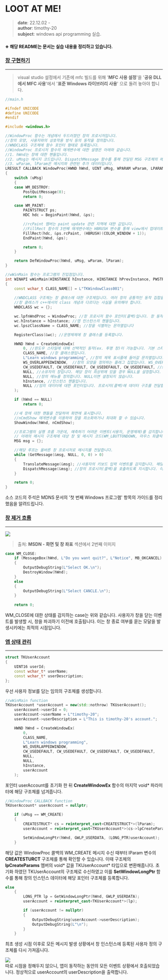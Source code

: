 # LOOT AT ME!

> **date**: 22.12.02 - <br>
> **author**: timothy-20 <br>
> **subject**: windows api programming 실습.

#### ※ 해당 README는 문서는 실습 내용을 정리하고 있습니다.

### [창 구현하기](https://learn.microsoft.com/ko-kr/windows/win32/learnwin32/your-first-windows-program)

---

> visual studio 설정에서 기존에 mfc 빌드를 위해 '**MFC 사용 설정**'을
> '**공유 DLL에서 MFC 사용**'에서 '**표준 Windows 라이브러리 사용**' 으로 돌려 놓아야 합니다.

```c++
//main.h

#ifndef UNICODE
#define UNICODE
#endif

#include <windows.h>

//WindowProc 함수는 개념에서 두드러졌던 창의 프로시저입니다.
//창의 모양, 사용자와의 상호작용 방식 등의 동작을 정의합니다.
//WNDCLASS 구조체에 함수 포인터 형태로 등록됩니다.
//WindowProc 프로시저 함수의 매게변수에 대한 설명은 아래와 같습니다.
//1. hWnd는 창에 대한 핸들입니다.
//2. uMsg는 메시지 코드입니다. DispatchMessage 함수를 통해 전달된 MSG 구조체의 메시지 코드가 맞습니다.
//3. wParam, lParam은 메시지와 관련된 추가 데이터입니다.
LRESULT CALLBACK WindowProc(HWND hWnd, UINT uMsg, WPARAM wParam, LPARAM lParam) //CALLBACK은 함수에 대한 호출 규칙입니다.
{
	switch (uMsg)
	{
	case WM_DESTROY:
		PostQuitMessage(0);
		return 0;

	case WM_PAINT:
		PAINTSTRUCT ps;
		HDC hdc = BeginPaint(hWnd, &ps);

        //rcPaint 멤버는 paint update 관련 지역에 대한 값입니다.
        //FillRect 함수의 3번째 매게변수에는 HBRUSH 변수를 통해 view에서 업데이트 될 색상을 지정합니다.
		FillRect(hdc, &ps.rcPaint, (HBRUSH)(COLOR_WINDOW + 1));
		EndPaint(hWnd, &ps);

		return 0;
	}

	return DefWindowProc(hWnd, uMsg, wParam, lParam);
}

//wWinMain 함수는 프로그램의 진입점입니다.
int WINAPI wWinMain(HINSTANCE hInstance, HINSTANCE hPrevInstance, PWSTR pCmdLine, int nCmdShow)
{
	const wchar_t CLASS_NAME[] = L"TKWindowClass001";
    
    //WNDCLASS 구조체는 창 클래스에 대한 구조체입니다. 여러 창의 공통적인 동작 집합을 정의합니다.
    //창 클래스가 c++에서의 class 개념과 다르다는 사실을 유의해야 합니다.
	WNDCLASS wc = {};

	wc.lpfnWndProc = WindowProc; //창 프로시저 함수 포인터(콜백)입니다. 창 동작의 대부분을 정의합니다.
	wc.hInstance = hInstance; //앱 인스턴스의 핸들입니다.
	wc.lpszClassName = CLASS_NAME; //창을 식별하는 문자열입니다

	RegisterClass(&wc); //운영체제에 창 클래스를 등록합니다.

	HWND hWnd = CreateWindowEx(
		0, //윈도우 스타일에 대해 선택적인 동작(ex. 투명 창)이 가능합니다. 기본 스타일은 0을 설정합니다.
		CLASS_NAME, //창 클래스명입니다.
		L"Learn windows programming", //창의 제목 표시줄에 들어갈 문자열입니다.
		WS_OVERLAPPEDWINDOW,  //창의 모양을 정의하는 플래그 집합입니다. WS_OVERLAPPEDWINDOW는 모든 창의 일반적인 스타일이 전부 정의되어 있습니다.
		CW_USEDEFAULT, CW_USEDEFAULT, CW_USEDEFAULT, CW_USEDEFAULT, //x, y, cx, cy, 위치 및 크기에 대한 정의입니다.
		NULL, //소유자의 창입니다. 해당 창이 최상위에 있을 경우 NULL을 설정합니다.
		NULL, //창의 메뉴를 정의합니다. NULL이면 설정되지 않습니다.
		hInstance, //인스턴스 핸들입니다.
		NULL //임의 데이터에 대한 포인터입니다. 프로시저(콜백)에 데이터 구조를 전달할 수 있습니다.
	);

	if (hWnd == NULL) 
		return 0;

    //새 창에 대한 핸들을 전달하여 화면에 표시합니다.
    //nCmdShow 매게변수를 이용하여 창을 최소화하거나 최대화 할 수 있습니다.
	ShowWindow(hWnd, nCmdShow);

    //프로그램의 실행 흐름 가운데, 예측하기 어려운 이벤트(사용자, 운영체제)를 감지합니다.
    // 아래의 메시지 구조체에 대상 창 및 메시지 코드(WM_LBUTTONDOWN, 마우스 좌클릭에 대한 코드)가 포함됩니다.
	MSG msg = {};

    //해당 루프는 올바른 창 프로시저로 메시지를 전달합니다.
	while (GetMessage(&msg, NULL, 0, 0) > 0)
	{
		TranslateMessage(&msg); //사용자의 키보드 입력 이벤트를 감지합니다. 해당 함수는 DispatchMessage보다 먼저 발생해야 합니다.
		DispatchMessage(&msg); //창의 프로시저(콜백)을 호출하도록 지시합니다. 이때 GetMessage 통해 받았던(msg 구조체에 담긴) 이벤트를 프로시저에 전달합니다.
	}

	return 0;
}
```

소스 코드의 주석은 MDNS 문서의 '첫 번째 Windows 프로그램' 항목의 가이드를 정리했음을 알려드립니다.

### [창 제거 흐름](https://learn.microsoft.com/ko-kr/windows/win32/learnwin32/closing-the-window)

---

<img src="public/window-close-flow.png">

> 출처: **MSDN - 화면 및 창 좌표** 섹션에서 2번째 이미지 

```c++
case WM_CLOSE:
    if (MessageBox(hWnd, L"Do you want quit?", L"Notice", MB_OKCANCEL) == IDOK)
    {
        OutputDebugString(L"Select OK.\n");
        DestroyWindow(hWnd);
    }
    else
    {
        OutputDebugString(L"Select CANCLE.\n");
    }
			
    return 0;
```
WM_CLOSE에 대한 상태를 감지하는 case는 위와 같습니다.
사용자가 창을 닫는 이벤트를 발생할 시, 창을 파괴하기 이전에 호출됩니다. 이는 창 종료 여부를 묻는 모달을 발생시키에는 최적의 시점입니다.

### [앱 상태 관리](https://learn.microsoft.com/ko-kr/windows/win32/learnwin32/managing-application-state-)

---

```c++
struct TKUserAccount
{
	UINT16 userId;
	const wchar_t* userName;
	const wchar_t* userDescription;
};
```

우선 사용자 정보를 담는 임의의 구조체를 생성합니다.

```c++
//wWinMain function
TKUserAccount *userAccount = new(std::nothrow) TKUserAccount();
	userAccount->userId = 0;
	userAccount->userName = L"timothy-20";
	userAccount->userDescription = L"This is timothy-20's account.";

	HWND hWnd = CreateWindowEx(
		0,
		CLASS_NAME,
		L"Learn windows programming",
		WS_OVERLAPPEDWINDOW,
		CW_USEDEFAULT, CW_USEDEFAULT, CW_USEDEFAULT, CW_USEDEFAULT,
		NULL,
		NULL,
		hInstance,
		userAccount
	);
```

포인터 userAccount를 초기화 한 뒤 **CreateWindowEx** 함수의 마지막 void* 파라미터에 해당 구조체를 넘겨줍니다.

```c++
//WindowProc CALLBACK function
TKUserAccount* userAccount = nullptr;

	if (uMsg == WM_CREATE)
	{
		CREATESTRUCT* cs = reinterpret_cast<CREATESTRUCT*>(lParam);
		userAccount = reinterpret_cast<TKUserAccount*>(cs->lpCreateParams);

		SetWindowLongPtr(hWnd, GWLP_USERDATA, (LONG_PTR)userAccount);
	}
```

해당 값은 WindowProc 콜백의 WM_CREATE 메시지 수신 때부터 lParam 변수의 **CREATESTURCT** 구조체를 통해 확인할 수 있습니다. 
이때 구조체의 **lpCreateParams** 멤버의 void* 값을 TKUserAccount* 타입으로 변환해줍니다.
초기화 하였던 TKUserAccount의 구조체로 수신하였고 이를 **SetWindowLongPtr** 함수를 통해 창의 인스턴스 데이터에 해당 포인터 구조체를 등록합니다.

```c++
else 
	{
		LONG_PTR lp = GetWindowLongPtr(hWnd, GWLP_USERDATA);
		userAccount = reinterpret_cast<TKUserAccount*>(lp);

		if (userAccount != nullptr)
		{
			OutputDebugString(userAccount->userDescription);
			OutputDebugString(L"\n");
		}
	}
```
최초 생성 시점 이후로 모든 메시지 발생 상황에서 창 인스턴스에 등록된 사용자 정의 구조체를 다시 가져옵니다.

<img src="public/result-screenshot/22_12_02_/debug-result-221202-01.PNG"><br>
따로 시점을 정해두지 않으니, 앱이 동작하는 동안의 모든 이벤트 상황에서 호출되었습니다. 정상적으로 userAccount의 userDescription을 출력합니다.
